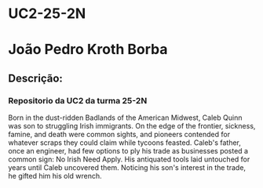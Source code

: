 # UC2-25-2N

<h1> João Pedro Kroth Borba </h1>

<h2> Descrição:</h2>

<h3> Repositorio da UC2  da turma 25-2N</h3> 

<p>Born in the dust-ridden Badlands of the American Midwest, Caleb Quinn was son to struggling Irish immigrants. On the edge of the frontier, sickness, famine, and death were common sights, and pioneers contended for whatever scraps they could claim while tycoons feasted. Caleb's father, once an engineer, had few options to ply his trade as businesses posted a common sign: No Irish Need Apply. His antiquated tools laid untouched for years until Caleb uncovered them. Noticing his son's interest in the trade, he gifted him his old wrench.</p>
